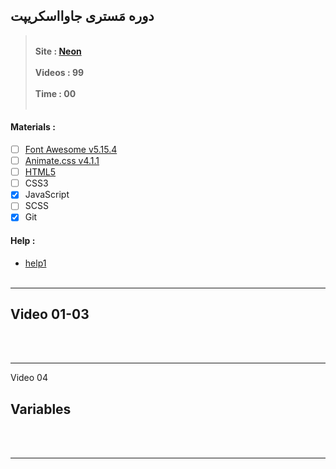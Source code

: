 
## **دوره مَستری جاوااسکریپت**

> <br> **Site :  [Neon](http://neonlearn.ir/course/master-js-toturial "neonlearn.ir")**
<br> <br> **Videos : 99**
<br> <br> **Time : 00** 
<br> <br>


#### **Materials :**
- [ ] [Font Awesome v5.15.4](https://fontawesome.com/ "fontawesome.com")
- [ ] [Animate.css v4.1.1](https://animate.style/ "animate.style")
- [ ] [HTML5](https://www.w3schools.com/html/html5_semantic_elements.asp "HTML5 Semantic Elements")
- [ ] CSS3
- [x] JavaScript
- [ ] SCSS
- [x] Git

#### **Help :**
* [help1](http://microsoft.com/ "help1")
<br><br>

---
## Video 01-03

<br><br>

---
Video 04
## Variables

<br><br>

---
